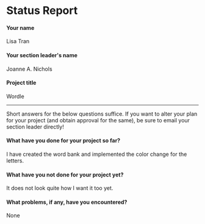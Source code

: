 # Status Report

#### Your name

Lisa Tran

#### Your section leader's name

Joanne A. Nichols

#### Project title

Wordle

***

Short answers for the below questions suffice. If you want to alter your plan for your project (and obtain approval for the same), be sure to email your section leader directly!

#### What have you done for your project so far?

I have created the word bank and implemented the color change for the letters.

#### What have you not done for your project yet?

It does not look quite how I want it too yet.

#### What problems, if any, have you encountered?

None
